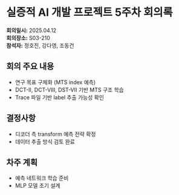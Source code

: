 # 실증적 AI 개발 프로젝트 5주차 회의록

**회의일시:** 2025.04.12  
**회의장소:** S03-210  
**참석자:** 정호진, 강다영, 조동건

## 회의 주요 내용

- 연구 목표 구체화 (MTS index 예측)
- DCT-II, DCT-VIII, DST-VII 기반 MTS 구조 학습
- Trace 파일 기반 label 추출 가능성 확인

## 결정사항

- 디코더 측 transform 예측 전략 확정
- 데이터 추출 방식 검토 완료

## 차주 계획

- 예측 네트워크 학습 준비
- MLP 모델 초기 설계
